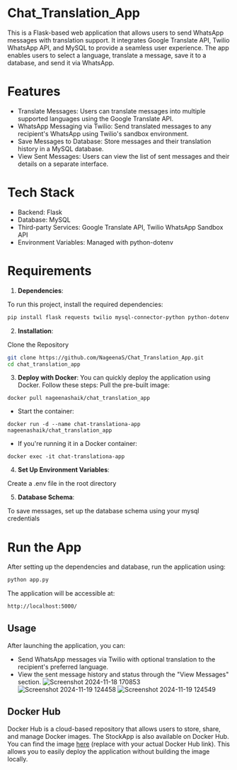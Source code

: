 # Chat_Translation_App

This is a Flask-based web application that allows users to send WhatsApp messages with translation support. It integrates Google Translate API, Twilio WhatsApp API, and MySQL to provide a seamless user experience. The app enables users to select a language, translate a message, save it to a database, and send it via WhatsApp.

# Features
- Translate Messages: Users can translate messages into multiple supported languages using the Google Translate API.
- WhatsApp Messaging via Twilio: Send translated messages to any recipient's WhatsApp using Twilio's sandbox environment.
- Save Messages to Database: Store messages and their translation history in a MySQL database.
- View Sent Messages: Users can view the list of sent messages and their details on a separate interface.

# Tech Stack
- Backend: Flask
- Database: MySQL
- Third-party Services: Google Translate API, Twilio WhatsApp Sandbox API
- Environment Variables: Managed with python-dotenv
  
# Requirements
1. **Dependencies**:

To run this project, install the required dependencies:
```bash
pip install flask requests twilio mysql-connector-python python-dotenv
```
2. **Installation**:
   
Clone the Repository
```bash
git clone https://github.com/NageenaS/Chat_Translation_App.git
cd chat_translation_app
```
3. **Deploy with Docker**:
You can quickly deploy the application using Docker. Follow these steps:
Pull the pre-built image:
```
docker pull nageenashaik/chat_translation_app
```
- Start the container:
```
docker run -d --name chat-translationa-app nageenashaik/chat_translation_app
```
- If you're running it in a Docker container:
```
docker exec -it chat-translationa-app 
```

4. **Set Up Environment Variables**:
   
Create a .env file in the root directory

5. **Database Schema**:

To save messages, set up the database schema using your mysql credentials

# Run the App
After setting up the dependencies and database, run the application using:

```bash
python app.py
```
The application will be accessible at:
```bash
http://localhost:5000/
```

## Usage

After launching the application, you can:

- Send WhatsApp messages via Twilio with optional translation to the recipient's preferred language.
- View the sent message history and status through the "View Messages" section.
  ![Screenshot 2024-11-18 170853](https://github.com/user-attachments/assets/9ec42476-08cf-4437-a6bf-0b71f604bd09)
  ![Screenshot 2024-11-19 124458](https://github.com/user-attachments/assets/f29de288-eac8-41c7-a89f-a052e03027a1)
  ![Screenshot 2024-11-19 124549](https://github.com/user-attachments/assets/9475f32e-4d84-45ed-9f13-5da11895a591)


## Docker Hub
Docker Hub is a cloud-based repository that allows users to store, share, and manage Docker images. The StockApp is also available on Docker Hub. 
You can find the image [here](https://hub.docker.com/r/nageenashaik/chat_translation_app) (replace with your actual Docker Hub link). This allows you to easily deploy the application without building the image locally.




